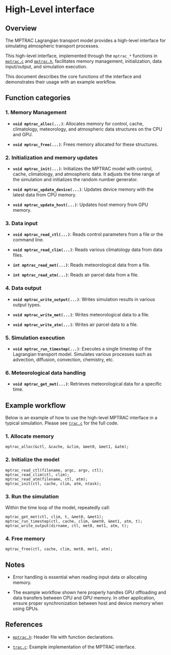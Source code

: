 # High-Level interface

## Overview

The MPTRAC Lagrangian transport model provides a high-level interface for simulating atmospheric transport processes.

This high-level interface, implemented through the `mptrac_*` functions in [`mptrac.c`](https://github.com/slcs-jsc/mptrac/blob/master/src/mptrac.c) and [`mptrac.h`](https://github.com/slcs-jsc/mptrac/blob/master/src/mptrac.h), facilitates memory management, initialization, data input/output, and simulation execution.

This document describes the core functions of the interface and demonstrates their usage with an example workflow.

## Function categories

### 1. Memory Management

- **`void mptrac_alloc(...)`**: Allocates memory for control, cache, climatology, meteorology, and atmospheric data structures on the CPU and GPU.

- **`void mptrac_free(...)`**: Frees memory allocated for these structures.

### 2. Initialization and memory updates

- **`void mptrac_init(...)`**: Initializes the MPTRAC model with control, cache, climatology, and atmospheric data. It adjusts the time range of the simulation and initializes the random number generator.

- **`void mptrac_update_device(...)`**: Updates device memory with the latest data from CPU memory.

- **`void mptrac_update_host(...)`**: Updates host memory from GPU memory.

### 3. Data input

- **`void mptrac_read_ctl(...)`**: Reads control parameters from a file or the command line.

- **`void mptrac_read_clim(...)`**: Reads various climatology data from data files.

- **`int mptrac_read_met(...)`**: Reads meteorological data from a file.

- **`int mptrac_read_atm(...)`**: Reads air parcel data from a file.

### 4. Data output

- **`void mptrac_write_output(...)`**: Writes simulation results in various output types.

- **`void mptrac_write_met(...)`**: Writes meteorological data to a file.

- **`void mptrac_write_atm(...)`**: Writes air parcel data to a file.

### 5. Simulation execution

- **`void mptrac_run_timestep(...)`**: Executes a single timestep of the Lagrangian transport model. Simulates various processes such as advection, diffusion, convection, chemistry, etc.

### 6. Meteorological data handling

- **`void mptrac_get_met(...)`**: Retrieves meteorological data for a specific time.

## Example workflow

Below is an example of how to use the high-level MPTRAC interface in a typical simulation. Please see [`trac.c`](https://github.com/slcs-jsc/mptrac/blob/master/src/trac.c) for the full code.

### 1. Allocate memory

```
mptrac_alloc(&ctl, &cache, &clim, &met0, &met1, &atm);
```

### 2. Initialize the model

```
mptrac_read_ctl(filename, argc, argv, ctl);
mptrac_read_clim(ctl, clim);
mptrac_read_atm(filename, ctl, atm);
mptrac_init(ctl, cache, clim, atm, ntask);
```

### 3. Run the simulation

Within the time loop of the model, repeatedly call:

```
mptrac_get_met(ctl, clim, t, &met0, &met1);
mptrac_run_timestep(ctl, cache, clim, &met0, &met1, atm, t);
mptrac_write_output(dirname, ctl, met0, met1, atm, t);
```

### 4. Free memory

```
mptrac_free(ctl, cache, clim, met0, met1, atm);
```

## Notes

- Error handling is essential when reading input data or allocating memory.

- The example workflow shown here properly handles GPU offloading and data transfers between CPU and GPU memory. In other application, ensure proper synchronization between host and device memory when using GPUs.

## References

- [`mptrac.h`](https://github.com/slcs-jsc/mptrac/blob/master/src/mptrac.h): Header file with function declarations.

- [`trac.c`](https://github.com/slcs-jsc/mptrac/blob/master/src/trac.c): Example implementation of the MPTRAC interface.
